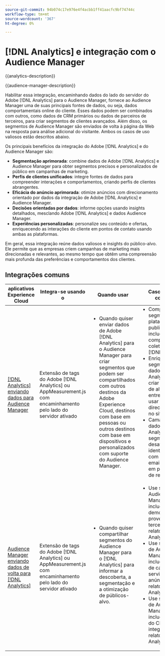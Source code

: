 ```yaml
---
source-git-commit: 94b074c17e976e4f4acbb1ff41aacfc9bf74744c
workflow-type: tm+mt
source-wordcount: '367'
ht-degree: 0%

---
```



# [!DNL Analytics] e integração com o Audience Manager

{{analytics-description}}

{{audience-manager-description}}

Habilitar essa integração, encaminhando dados do lado do servidor do Adobe [!DNL Analytics] para o Audience Manager, fornece ao Audience Manager uma de suas principais fontes de dados, ou seja, dados comportamentais online do cliente. Esses dados podem ser combinados com outros, como dados de CRM primários ou dados de parceiros de terceiros, para criar segmentos de clientes avançados. Além disso, os segmentos de Audience Manager são enviados de volta à página da Web na resposta para análise adicional do visitante. Ambos os casos de uso valiosos estão descritos abaixo.

Os principais benefícios da integração do Adobe [!DNL Analytics] e do Audience Manager são:

+ **Segmentação aprimorada**: combine dados de Adobe [!DNL Analytics] e Audience Manager para obter segmentos precisos e personalizados de público em campanhas de marketing.
+ **Perfis de clientes unificados**: integre fontes de dados para compreender interações e comportamentos, criando perfis de clientes abrangentes.
+ **Eficácia do anúncio aprimorada**: otimize anúncios com direcionamento orientado por dados da integração de Adobe [!DNL Analytics] e Audience Manager.
+ **Decisões orientadas por dados**: informe opções usando insights detalhados, mesclando Adobe [!DNL Analytics] e dados Audience Manager.
+ **Experiências personalizadas**: personalize seu conteúdo e ofertas, enriquecendo as interações do cliente em pontos de contato usando ambas as plataformas.

Em geral, essa integração reúne dados valiosos e insights do público-alvo. Ele permite que as empresas criem campanhas de marketing mais direcionadas e relevantes, ao mesmo tempo que obtêm uma compreensão mais profunda das preferências e comportamentos dos clientes.

## Integrações comuns

<table>
    <thead>
        <tr>
            <th>aplicativos Experience Cloud</th>
            <th>Integra-se usando o</th>
            <th>Quando usar</th>
            <th>Casos de uso comuns</th>
        </tr>
    </thead>
    <tbody>
        <tr>
            <td>
                <a href="/docs/analytics-learn/tutorials/integrations/audience-manager/enable-server-side-forwarding-in-adobe-launch.html" target="_blank" rel="noreferrer">[!DNL Analytics] enviando dados para Audience Manager</a>
            </td>
            <td>Extensão de tags do Adobe [!DNL Analytics] ou AppMeasurement.js com encaminhamento pelo lado do servidor ativado</td>
            <td>
                <ul style="margin-top: 0;">
                    <li>Quando quiser enviar dados de Adobe [!DNL Analytics] para o Audience Manager para criar segmentos que podem ser compartilhados com outros destinos da Adobe Experience Cloud, destinos com base em pessoas ou outros destinos com base em dispositivos e personalizados com suporte do Audience Manager.</li>
                </ul>
            </td>
            <td>
                <ul style="margin-top: 0;">
                    <li>Compartilhe segmentos com plataformas de publicidade que incluem atributos comportamentais coletados em [!DNL Analytics].</li>
                    <li>Enriqueça os segmentos com dados do [!DNL Analytics] para criar segmentos de alto valor entre canais para usar no direcionamento no site.</li>
                    <li>Camada nos dados [!DNL Analytics] para segmentos desativados em identificadores com hash, como email, para uso em plataformas de redes sociais.</li>
                </ul>
            </td>
        </tr>        
        <tr>
            <td>
                <a href="https://experienceleague.adobe.com/docs/analytics/integration/audience-analytics/mc-audiences-aam.html?lang=pt-BR" target="_blank" rel="noreferrer">Audience Manager enviando dados de volta para [!DNL Analytics]</a>
            </td>
            <td>Extensão de tags do Adobe [!DNL Analytics] ou AppMeasurement.js com encaminhamento pelo lado do servidor ativado</td>
            <td>
                <ul style="margin-top: 0;">
                    <li>Quando quiser compartilhar segmentos do Audience Manager para o [!DNL Analytics] para informar a descoberta, a segmentação e a otimização de públicos-alvo.</li>
                </ul>
            </td>
            <td>
                <ul style="margin-top: 0;">
                    <li>Use segmentos Audience Manager que incluem dados demográficos de provedores de terceiros nos relatórios [!DNL Analytics].</li>
                    <li>Use segmentos de Audience Manager que incluem dados de campanha de servidores de anúncios em relatórios [!DNL Analytics].</li>
                    <li>Use segmentos de Audience Manager que incluem dados do CRM integrados nos relatórios [!DNL Analytics].</li>
                </ul>
            </td>
        </tr>
    </tbody>
</table>
